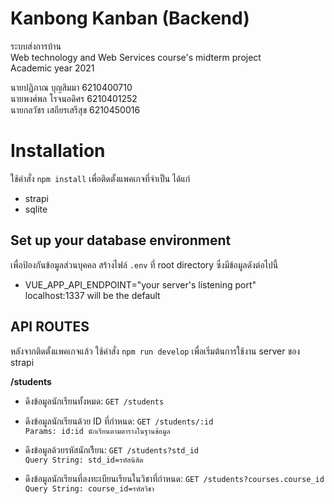 # Kanbong Kanban (Backend)
ระบบส่งการบ้าน   
Web technology and Web Services course's midterm project   
Academic year 2021   

นายปฏิภาณ บุญสิมมา 6210400710   
นายพงศ์พล โรจนอดิศร 6210401252   
นายกลวัชร เสถียรเสรีสุข 6210450016


# Installation

ใช้คำสั่ง `npm install` เพื่อติดตั้งแพคเกจที่จำเป็น ได้แก่   
 - strapi   
 - sqlite   

## Set up your database environment

เพื่อป้องกันข้อมูลส่วนบุคคล สร้างไฟล์ `.env` ที่ root directory ซึ่งมีข้อมูลดังต่อไปนี้   

 - VUE_APP_API_ENDPOINT="your server's listening port"   
 localhost:1337 will be the default   

## API ROUTES

หลังจากติดตั้งแพคเกจแล้ว ใช้คำสั่ง `npm run develop` เพื่อเริ่มต้นการใช้งาน server ของ strapi   

**/students**    

 - ดึงข้อมูลนักเรียนทั้งหมด: `GET /students`  
 
- ดึงข้อมูลนักเรียนด้วย ID ที่กำหนด: `GET /students/:id`    
`Params: id:id นักเรียนตามตารางในฐานข้อมูล`   

- ดึงข้อมูลด้วยรหัสนักเรีียน: `GET /students?std_id`    
`Query String: std_id=รหัสนิสิต`    

- ดึงข้อมูลนักเรียนที่ลงทะเบียนเรียนในวิชาที่กำหนด: `GET /students?courses.course_id`    
`Query String: course_id=รหัสวิชา`   